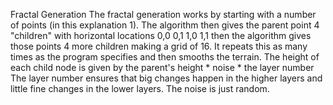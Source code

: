 Fractal Generation
The fractal generation works by starting with a number of points (in this explanation 1).
The algorithm then gives the parent point 4 "children" with horizontal locations 0,0 0,1 1,0 1,1
then the algorithm gives those points 4 more children making a grid of 16.
It repeats this as many times as the program specifies and then smooths the terrain.
The height of each child node is given by the parent's height * noise * the layer number
The layer number ensures that big changes happen in the higher layers and little fine changes in the lower layers.
The noise is just random.
